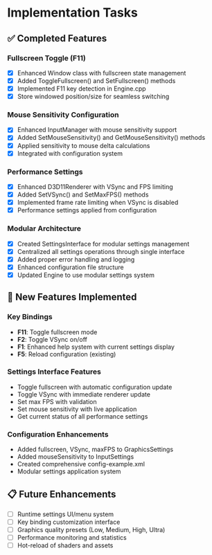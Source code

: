 # Implementation Tasks

## ✅ Completed Features

### Fullscreen Toggle (F11)
- [x] Enhanced Window class with fullscreen state management
- [x] Added ToggleFullscreen() and SetFullscreen() methods
- [x] Implemented F11 key detection in Engine.cpp
- [x] Store windowed position/size for seamless switching

### Mouse Sensitivity Configuration
- [x] Enhanced InputManager with mouse sensitivity support
- [x] Added SetMouseSensitivity() and GetMouseSensitivity() methods
- [x] Applied sensitivity to mouse delta calculations
- [x] Integrated with configuration system

### Performance Settings
- [x] Enhanced D3D11Renderer with VSync and FPS limiting
- [x] Added SetVSync() and SetMaxFPS() methods
- [x] Implemented frame rate limiting when VSync is disabled
- [x] Performance settings applied from configuration

### Modular Architecture
- [x] Created SettingsInterface for modular settings management
- [x] Centralized all settings operations through single interface
- [x] Added proper error handling and logging
- [x] Enhanced configuration file structure
- [x] Updated Engine to use modular settings system

## 🎯 New Features Implemented

### Key Bindings
- **F11**: Toggle fullscreen mode
- **F2**: Toggle VSync on/off
- **F1**: Enhanced help system with current settings display
- **F5**: Reload configuration (existing)

### Settings Interface Features
- Toggle fullscreen with automatic configuration update
- Toggle VSync with immediate renderer update
- Set max FPS with validation
- Set mouse sensitivity with live application
- Get current status of all performance settings

### Configuration Enhancements
- Added fullscreen, VSync, maxFPS to GraphicsSettings
- Added mouseSensitivity to InputSettings
- Created comprehensive config-example.xml
- Modular settings application system

## 📋 Future Enhancements
- [ ] Runtime settings UI/menu system
- [ ] Key binding customization interface
- [ ] Graphics quality presets (Low, Medium, High, Ultra)
- [ ] Performance monitoring and statistics
- [ ] Hot-reload of shaders and assets
